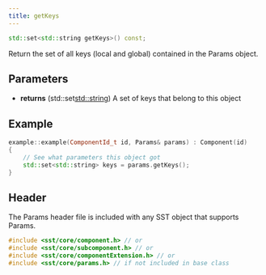 ```yaml
---
title: getKeys
---
```

```cpp
std::set<std::string getKeys>() const;
```

Return the set of all keys (local and global) contained in the Params object.

## Parameters
* **returns** (std::set<std::string>) A set of keys that belong to this object


## Example

```cpp
example::example(ComponentId_t id, Params& params) : Component(id)
{
    // See what parameters this object got
    std::set<std::string> keys = params.getKeys();
}
```

## Header
The Params header file is included with any SST object that supports Params.
```cpp
#include <sst/core/component.h> // or
#include <sst/core/subcomponent.h> // or
#include <sst/core/componentExtension.h> // or
#include <sst/core/params.h> // if not included in base class
```